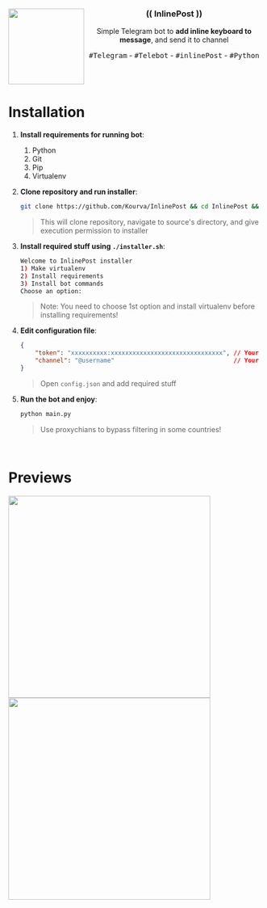 <div align="center">
  <img align="left" src="https://github.com/Kourva/InlinePost/assets/118578799/3852702e-1981-4670-b69c-39a1b35c4588" width=150 />
  <h3><b>(( InlinePost ))</b></h3>
  <p>Simple Telegram bot to <b>add inline keyboard to message</b>, and send it to channel</p>
  <kbd>#Telegram</kbd> - <kbd>#Telebot</kbd> - <kbd>#inlinePost</kbd> - <kbd>#Python</kbd>
</div>

<br><br>
# Installation
1. **Install requirements for running bot**:
    1. Python
    2. Git
    3. Pip
    4. Virtualenv

2. **Clone repository and run installer**:
    ```bash
    git clone https://github.com/Kourva/InlinePost && cd InlinePost && chmod +x installer.sh
    ```
    > This will clone repository, navigate to source's directory, and give execution permission to installer

3. **Install required stuff using `./installer.sh`**:
    ```bash
    Welcome to InlinePost installer
    1) Make virtualenv
    2) Install requirements
    3) Install bot commands
    Choose an option: 
    ```
    > Note: You need to choose 1st option and install virtualenv before installing requirements!

4. **Edit configuration file**:
    ```json
    {
        "token": "xxxxxxxxxx:xxxxxxxxxxxxxxxxxxxxxxxxxxxxxxx", // Your bot token
        "channel": "@username"                                 // Your channel's username
    }
    ```
    > Open `config.json` and add required stuff

6. **Run the bot and enjoy**:
    ```bash
    python main.py
    ```
    > Use proxychians to bypass filtering in some countries!

<br>

# Previews
<table align="center">
    <img align="center" src="https://github.com/Kourva/InlinePost/assets/118578799/a5e73caa-7787-4215-80ed-4ec02c107e10" width=400 /><br>
    <img align="center" src="https://github.com/Kourva/InlinePost/assets/118578799/f7cfb06e-7724-4fb1-b193-30957db670df" width=400 />
</table>
